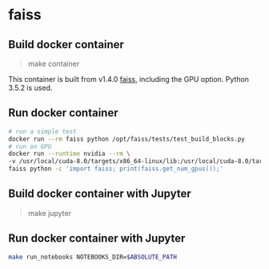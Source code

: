 # faiss

## Build docker container
> make container

This container is built from v1.4.0 [faiss](https://github.com/facebookresearch/faiss), including
the GPU option. Python 3.5.2 is used.

## Run docker container

```bash
# run a simple test
docker run --rm faiss python /opt/faiss/tests/test_build_blocks.py
# run on GPU
docker run --runtime nvidia --rm \
-v /usr/local/cuda-8.0/targets/x86_64-linux/lib:/usr/local/cuda-8.0/targets/x86_64-linux/lib \
faiss python -c 'import faiss; print(faiss.get_num_gpus());'
```

## Build docker container with Jupyter
> make jupyter

## Run docker container with Jupyter
```bash
make run_notebooks NOTEBOOKS_DIR=$ABSOLUTE_PATH
```
